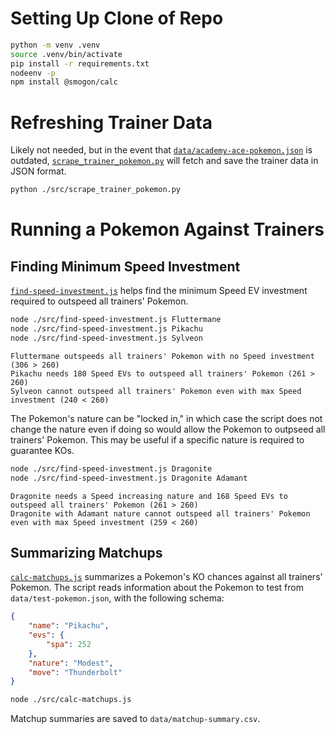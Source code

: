 # Setting Up Clone of Repo
```sh
python -m venv .venv
source .venv/bin/activate
pip install -r requirements.txt
nodeenv -p
npm install @smogon/calc
```

# Refreshing Trainer Data
Likely not needed, but in the event that [`data/academy-ace-pokemon.json`](./data/academy-ace-pokemon.json) is outdated, [`scrape_trainer_pokemon.py`](./src/scrape_trainer_pokemon.py) will fetch and save the trainer data in JSON format.

```sh
python ./src/scrape_trainer_pokemon.py
```

# Running a Pokemon Against Trainers
## Finding Minimum Speed Investment
[`find-speed-investment.js`](./src/find-speed-investment.js) helps find the minimum Speed EV investment required to outspeed all trainers' Pokemon.

```sh
node ./src/find-speed-investment.js Fluttermane
node ./src/find-speed-investment.js Pikachu
node ./src/find-speed-investment.js Sylveon
```

```
Fluttermane outspeeds all trainers' Pokemon with no Speed investment (306 > 260)
Pikachu needs 180 Speed EVs to outspeed all trainers' Pokemon (261 > 260)
Sylveon cannot outspeed all trainers' Pokemon even with max Speed investment (240 < 260)
```

The Pokemon's nature can be "locked in," in which case the script does not change the nature even if doing so would allow the Pokemon to outpseed all trainers' Pokemon. This may be useful if a specific nature is required to guarantee KOs.

```sh
node ./src/find-speed-investment.js Dragonite
node ./src/find-speed-investment.js Dragonite Adamant
```

```
Dragonite needs a Speed increasing nature and 168 Speed EVs to outspeed all trainers' Pokemon (261 > 260)
Dragonite with Adamant nature cannot outspeed all trainers' Pokemon even with max Speed investment (259 < 260)
```

## Summarizing Matchups
[`calc-matchups.js`](./src/calc-matchups.js) summarizes a Pokemon's KO chances against all trainers' Pokemon. The script reads information about the Pokemon to test from `data/test-pokemon.json`, with the following schema:
```json
{
    "name": "Pikachu",
    "evs": {
        "spa": 252
    },
    "nature": "Modest",
    "move": "Thunderbolt"
}
```

```sh
node ./src/calc-matchups.js
```

Matchup summaries are saved to `data/matchup-summary.csv`.

